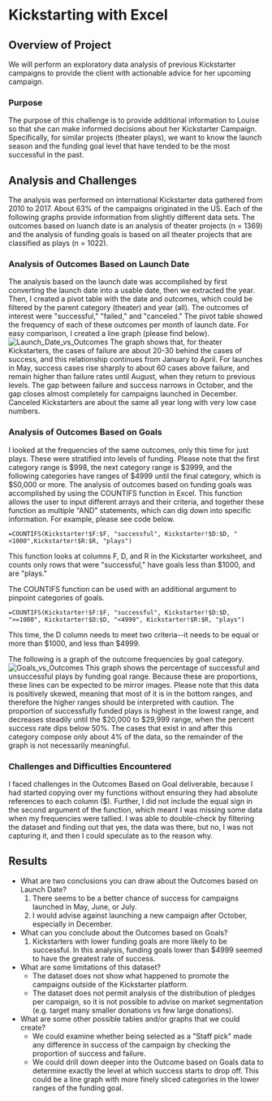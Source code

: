 # Kickstarting with Excel

## Overview of Project
We will perform an exploratory data analysis of previous Kickstarter campaigns to provide the client with actionable advice for her upcoming campaign.

### Purpose
 The purpose of this challenge is to provide additional information to Louise so that she can make informed decisions about her Kickstarter Campaign.
Specifically, for similar projects (theater plays), we want to know the launch season and the funding goal level that have tended to be the most successful in the past.

## Analysis and Challenges
The analysis was performed on international Kickstarter data gathered from 2010 to 2017. About 63% of the campaigns originated in the US. 
Each of the following graphs provide information from slightly different data sets. The outcomes based on luanch date is an analysis of theater projects (n = 1369) and the analysis of funding goals is based on all theater projects that are classified as plays (n = 1022). 

### Analysis of Outcomes Based on Launch Date
The analysis based on the launch date was accomplished by first converting the launch date into a usable date, then we extracted the year. Then, I created a pivot table with the date and outcomes, which could be filtered by the parent category (theater) and year (all). The outcomes of interest were "successful," "failed," and "canceled." The pivot table showed the frequency of each of these outcomes per month of launch date. For easy comparison, I created a line graph (please find below).
![Launch_Date_vs_Outcomes](link)
The graph shows that, for theater Kickstarters, the cases of failure are about 20-30 behind the cases of success, and this relationship continues from January to April. For launches in May, success cases rise sharply to about 60 cases above failure, and remain higher than failure rates until August, when they return to previous levels. The gap between failure and success narrows in October, and the gap closes almost completely for campaigns launched in December. 
Canceled Kickstarters are about the same all year long with very low case numbers. 

### Analysis of Outcomes Based on Goals
I looked at the frequencies of the same outcomes, only this time for just plays. These were stratified into levels of funding. Please note that the first category range is $998, the next category range is $3999, and the following categories have ranges of $4999 until the final category, which is $50,000 or more. 
The analysis of outcomes based on funding goals was accomplished by using the COUNTIFS function in Excel. This function allows the user to input different arrays and their criteria, and together these function as multiple "AND" statements, which can dig down into specific information. For example, please see code below.

```
=COUNTIFS(Kickstarter!$F:$F, "successful", Kickstarter!$D:$D, "<1000",Kickstarter!$R:$R, "plays")
```
This function looks at columns F, D, and R in the Kickstarter worksheet, and counts only rows that were "successful," have goals less than $1000, and are "plays."

The COUNTIFS function can be used with an additional argument to pinpoint categories of goals.

```
=COUNTIFS(Kickstarter!$F:$F, "successful", Kickstarter!$D:$D, ">=1000", Kickstarter!$D:$D, "<4999", Kickstarter!$R:$R, "plays")
```
This time, the D column needs to meet two criteria--it needs to be equal or more than $1000, and less than $4999. 

The following is a graph of the outcome frequencies by goal category. 
![Goals_vs_Outcomes](link)
This graph shows the percentage of successful and unsuccessful plays by funding goal range. Because these are proportions, these lines can be expected to be mirror images. Please note that this data is positively skewed, meaning that most of it is in the bottom ranges, and therefore the higher ranges should be interpreted with caution.
The proportion of successfully funded plays is highest in the lowest range, and decreases steadily until the $20,000 to $29,999 range, when the percent success rate dips below 50%. The cases that exist in and after this category compose only about 4% of the data, so the remainder of the graph is not necessarily meaningful.
 
### Challenges and Difficulties Encountered

I faced challenges in the Outcomes Based on Goal deliverable, because I had started copying over my functions without ensuring they had absolute references to each column ($).
Further, I did not include the equal sign in the second argument of the function, which meant I was missing some data when my frequencies were tallied. I was able to double-check by filtering the dataset and finding out that yes, the data was there, but no, I was not capturing it, and then I could speculate as to the reason why. 

## Results

- What are two conclusions you can draw about the Outcomes based on Launch Date?
  1. There seems to be a better chance of success for campaigns launched in May, June, or July. 
  2. I would advise against launching a new campaign after October, especially in December. 
- What can you conclude about the Outcomes based on Goals?
  1. Kickstarters with lower funding goals are more likely to be successful. In this analysis, funding goals lower than $4999 seemed to have the greatest rate of success. 
- What are some limitations of this dataset?
  - The dataset does not show what happened to promote the campaigns outside of the Kickstarter platform.
  - The dataset does not permit analysis of the distribution of pledges per campaign, so it is not possible to advise on market segmentation (e.g. target many smaller donations vs few large donations).
- What are some other possible tables and/or graphs that we could create?
  - We could examine whether being selected as a "Staff pick" made any difference in success of the campaign by checking the proportion of success and failure.
  - We could drill down deeper into the Outcome based on Goals data to determine exactly the level at which success starts to drop off. This could be a line graph with more finely sliced categories in the lower ranges of the funding goal.
